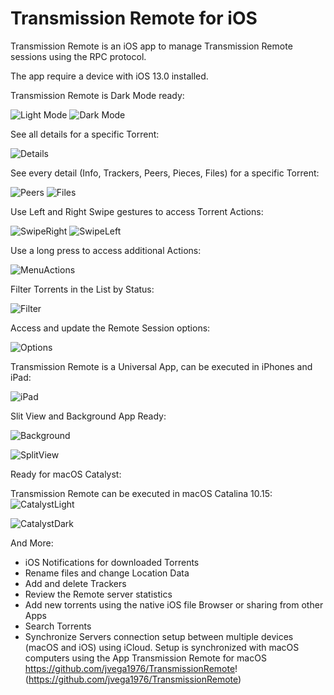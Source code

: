 # Transmission Remote for iOS

Transmission Remote is an iOS app to manage Transmission Remote sessions using the RPC protocol.

The app require a device with iOS 13.0 installed.

Transmission Remote is Dark Mode ready:

![ Light Mode](/Readme/Light.png)           ![ Dark Mode](/Readme/Dark.png) 


See all details for a specific Torrent:

![ Details](/Readme/Detail.png)  


See every detail (Info, Trackers, Peers, Pieces, Files) for a specific Torrent:

![ Peers](/Readme/Peers.png)            ![ Files](/Readme/Files.png)

Use Left and Right Swipe gestures to access Torrent Actions:

![ SwipeRight](/Readme/SwipeRight.png)          ![ SwipeLeft](/Readme/SwipeLeft.png) 


Use a long press to access additional Actions:

![ MenuActions](/Readme/MenuActions.png) 

Filter Torrents in the List by Status:

![ Filter](/Readme/Filter.png) 

Access and update the Remote Session options:

![ Options](/Readme/Options.png) 

Transmission Remote is a Universal App, can be executed in iPhones and iPad:

![ iPad](/Readme/iPad.png) 

Slit View and Background App Ready:

![ Background](/Readme/Background.png) 

![ SplitView](/Readme/SplitView.png) 

Ready for macOS Catalyst:

Transmission Remote can be executed in macOS Catalina 10.15:
![ CatalystLight](/Readme/CatalystLight.png) 

![ CatalystDark](/Readme/CatalystDark.png) 


And More:

* iOS Notifications for downloaded Torrents
* Rename files and change Location Data
* Add and delete Trackers
* Review the Remote server statistics
* Add new torrents using the native iOS file Browser or sharing from other Apps
* Search Torrents
* Synchronize Servers connection setup between multiple devices (macOS and iOS) using iCloud.  Setup is synchronized with macOS computers using the App Transmission Remote for macOS https://github.com/jvega1976/TransmissionRemote! (https://github.com/jvega1976/TransmissionRemote)



